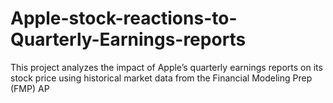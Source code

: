 # Apple-stock-reactions-to-Quarterly-Earnings-reports
This project analyzes the impact of Apple’s quarterly earnings reports on its stock price using historical market data from the Financial Modeling Prep (FMP) AP
